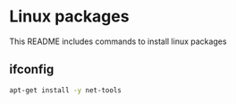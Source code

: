 # Linux packages
This README includes commands to install linux packages

## ifconfig
```sh
apt-get install -y net-tools
```
